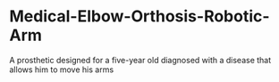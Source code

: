 # Medical-Elbow-Orthosis-Robotic-Arm
A prosthetic designed for a five-year old diagnosed with a disease that allows him to move his arms
